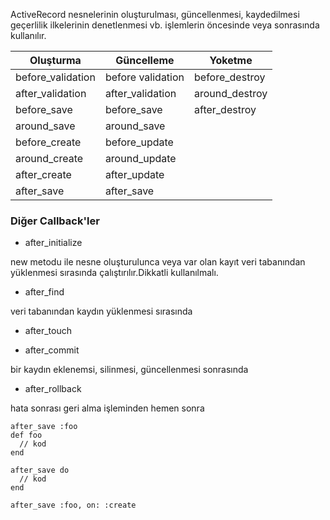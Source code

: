 ActiveRecord nesnelerinin oluşturulması, güncellenmesi, kaydedilmesi geçerlilik ilkelerinin denetlenmesi vb. işlemlerin öncesinde veya sonrasında kullanılır.

| Oluşturma | Güncelleme | Yoketme |
| --- | --- | --- |
| before_validation | before validation | before_destroy |
| after_validation | after_validation | around_destroy |
| before_save | before_save | after_destroy |
| around_save | around_save ||
| before_create | before_update ||
| around_create | around_update ||
| after_create | after_update ||
| after_save | after_save ||

### Diğer Callback'ler

- after_initialize

new metodu ile nesne oluşturulunca veya var olan kayıt veri tabanından yüklenmesi sırasında çalıştırılır.Dikkatli kullanılmalı.

- after_find

veri tabanından kaydın yüklenmesi sırasında

- after_touch

- after_commit

bir kaydın eklenemsi, silinmesi, güncellenmesi sonrasında

- after_rollback

hata sonrası geri alma işleminden hemen sonra

    after_save :foo
    def foo
      // kod
    end

    after_save do
      // kod
    end

    after_save :foo, on: :create
